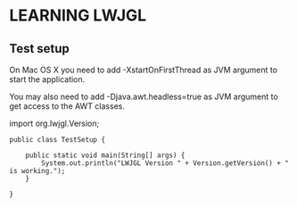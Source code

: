 # LEARNING LWJGL

## Test setup

On Mac OS X you need to add -XstartOnFirstThread as JVM argument to start the application.

You may also need to add -Djava.awt.headless=true as JVM argument to get access to the AWT classes.

import org.lwjgl.Version;

	public class TestSetup {
	
	    public static void main(String[] args) {
	        System.out.println("LWJGL Version " + Version.getVersion() + " is working.");
	    }
	
	}
	

